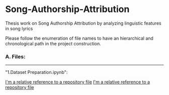 # Song-Authorship-Attribution
Thesis work on Song Authorship Attribution by analyzing linguistic features in song lyrics

Please follow the enumeration of file names to have an hierarchical and chronological path in the project construction. 

### A. Files:
-------

"1.Dataset Preparation.ipynb": 

[I'm a relative reference to a repository file](../1.Dataset&#32;Preparation)
[I'm a relative reference to a repository file](../blob/master/LICENSE)

